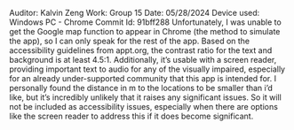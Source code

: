 Auditor: Kalvin Zeng
Work: Group 15
Date: 05/28/2024
Device used: Windows PC - Chrome
Commit Id: 91bff288
Unfortunately, I was unable to get the Google map function to appear in Chrome (the method to simulate the app), so I can only speak for the rest of the app. Based on the accessibility guidelines from appt.org, the contrast ratio for the text and background is at least 4.5:1. Additionally, it’s usable with a screen reader, providing important text to audio for any of the visually impaired, especially for an already under-supported community that this app is intended for. I personally found the distance in m to the locations to be smaller than i’d like, but it’s incredibly unlikely that it raises any significant issues. So it will not be included as accessibility issues, especially when there are options like the screen reader to address this if it does become significant.
